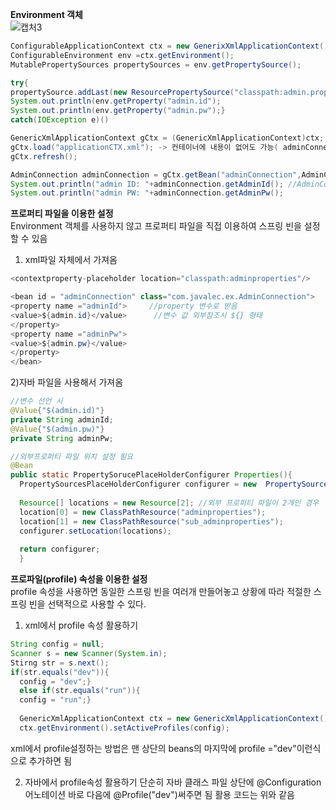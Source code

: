**Environment 객체**           
![캡처3](https://user-images.githubusercontent.com/84822464/124748527-325fef80-df5e-11eb-9ace-d9c09c2976c5.PNG)
```java
ConfigurableApplicationContext ctx = new GenerixXmlApplicationContext();
ConfigurableEnvironment env =ctx.getEnvironment();
MutablePropertySources propertySources = env.getPropertySource();

try{
propertySource.addLast(new ResourcePropertySource("classpath:admin.properties"); // 외부설정파일을 resourcePropertySource에다 담기 
System.out.println(env.getProperty("admin.id");
System.out.println(env.getProperty("admin.pw");}
catch(IOException e)()

GenericXmlApplicationContext gCtx = (GenericXmlApplicationContext)ctx;
gCtx.load("applicationCTX.xml"); -> 컨테이너에 내용이 없어도 가능( adminConnection의 변수 내용 따로 설정 안해도 됨) 
gCtx.refresh();

AdminConnection adminConnection = gCtx.getBean("adminConnection",AdminConnection class); //AdminConnection 클래스에서 implements Environment 해야 함+ 변수 중에 Environment형 있어야 함 
System.out.println("admin ID: "+adminConnection.getAdminId(); //AdminConnection 클래스 생성자에서 자체적으로 setAdminId => env.getProperty("admin.id")가 되어야 함 
System.out.println("admin PW: "+adminConnection.getAdminPw();

```

**프로퍼티 파일을 이용한 설정**           
Environment 객체를 사용하지 않고 프로퍼티 파일을 직접 이용하여 스프링 빈을 설정할 수 있음          
1) xml파일 자체에서 가져옴
```java
<contextproperty-placeholder location="classpath:adminproperties"/>    //외부프로퍼티 파일 위치 설정필요

<bean id = "adminConnection" class="com.javalec.ex.AdminConnection">
<property name ="adminId">     //property 변수로 받음 
<value>${admin.id}</value>      //변수 값 외부참조시 ${} 형태 
</property>
<property name ="adminPw">
<value>${admin.pw}</value>
</property>
</bean>

```
2)자바 파일을 사용해서 가져옴 
```java
//변수 선언 시 
@Value{"$(admin.id)"}
private String adminId;
@Value{"$(admin.pw)"}
private String adminPw;

//외부프로퍼티 파일 위치 설정 필요
@Bean
public static PropertySorucePlaceHolderConfigurer Properties(){
  PropertySourcesPlaceHolderConfigurer configurer = new  PropertySourcesPlaceHolderConfigurer();
  
  Resource[] locations = new Resource[2]; //외부 프로퍼티 파일이 2개인 경우
  location[0] = new ClassPathResource("adminproperties");
  location[1] = new ClassPathResource("sub_adminproperties");
  configurer.setLocation(locations);
  
  return configurer;
  }
```

**프로파일(profile) 속성을 이용한 설정**         
profile 속성을 사용하면 동일한 스프링 빈을 여러개 만들어놓고 상황에 따라 적절한 스프링 빈을 선택적으로 사용할 수 있다.          
1. xml에서 profile 속성 활용하기 
```java
String config = null;
Scanner s = new Scanner(System.in);
Stirng str = s.next();
if(str.equals("dev")){
  config = "dev";}
  else if(str.equals("run")){
  config = "run";}
  
  GenericXmlApplicationContext ctx = new GenericXmlApplicationContext();
  ctx.getEnvironment().setActiveProfiles(config);
```
xml에서 profile설정하는 방법은 맨 상단의 beans의 마지막에 profile ="dev"이런식으로 추가하면 됨       


2. 자바에서 profile속성 활용하기 
단순히 자바 클래스 파일 상단에 @Configuration 어노테이션 바로 다음에 @Profile("dev")써주면 됨 
활용 코드는 위와 같음            

